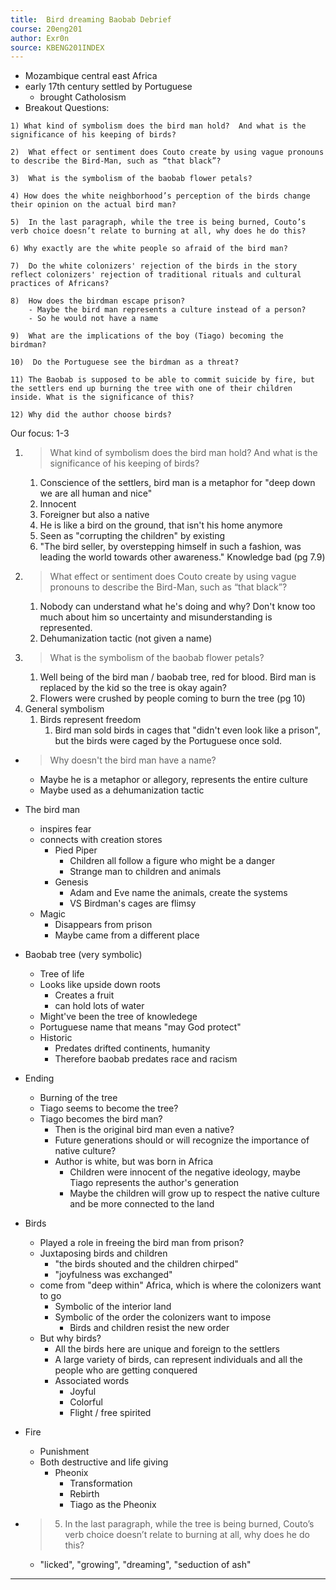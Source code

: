 ```yaml
---
title:  Bird dreaming Baobab Debrief
course: 20eng201
author: Exr0n
source: KBENG201INDEX
---
```


- Mozambique central east Africa
- early 17th century settled by Portuguese
	- brought Catholosism
- Breakout Questions:
```
1) What kind of symbolism does the bird man hold?  And what is the significance of his keeping of birds?

2)  What effect or sentiment does Couto create by using vague pronouns to describe the Bird-Man, such as “that black”? 

3)  What is the symbolism of the baobab flower petals? 

4) How does the white neighborhood’s perception of the birds change their opinion on the actual bird man? 

5)  In the last paragraph, while the tree is being burned, Couto’s verb choice doesn’t relate to burning at all, why does he do this?

6) Why exactly are the white people so afraid of the bird man? 

7)  Do the white colonizers' rejection of the birds in the story reflect colonizers' rejection of traditional rituals and cultural practices of Africans? 

8)  How does the birdman escape prison? 
 	- Maybe the bird man represents a culture instead of a person?
	- So he would not have a name

9)  What are the implications of the boy (Tiago) becoming the birdman? 

10)  Do the Portuguese see the birdman as a threat? 

11) The Baobab is supposed to be able to commit suicide by fire, but the settlers end up burning the tree with one of their children inside. What is the significance of this?

12) Why did the author choose birds?
```
Our focus: 1-3
1. > What kind of symbolism does the bird man hold?  And what is the significance of his keeping of birds?
	1. Conscience of the settlers, bird man is a metaphor for "deep down we are all human and nice"
	2. Innocent
	3. Foreigner but also a native
	4. He is like a bird on the ground, that isn't his home anymore
	5. Seen as "corrupting the children" by existing
	6. "The bird seller, by overstepping himself in such a fashion, was leading the world towards other awareness." Knowledge bad (pg 7.9)
2. > What effect or sentiment does Couto create by using vague pronouns to describe the Bird-Man, such as “that black”?
	1. Nobody can understand what he's doing and why? Don't know too much about him so uncertainty and misunderstanding is represented.
	2. Dehumanization tactic (not given a name)
3. > What is the symbolism of the baobab flower petals?
	1. Well being of the bird man / baobab tree, red for blood. Bird man is replaced by the kid so the tree is okay again?
	1. Flowers were crushed by people coming to burn the tree (pg 10)
4. General symbolism
	1. Birds represent freedom
		1. Bird man sold birds in cages that "didn't even look like a prison", but the birds were caged by the Portuguese once sold.

- > Why doesn't the bird man have a name?
	- Maybe he is a metaphor or allegory, represents the entire culture
	- Maybe used as a dehumanization tactic
- The bird man
	- inspires fear
	- connects with creation stores
		- Pied Piper
			- Children all follow a figure who might be a danger 
			- Strange man to children and animals
		- Genesis
			- Adam and Eve name the animals, create the systems
			- VS Birdman's cages are flimsy
	- Magic
		- Disappears from prison
		- Maybe came from a different place
- Baobab tree (very symbolic)
	- Tree of life
	- Looks like upside down roots
		- Creates a fruit
		- can hold lots of water
	- Might've been the tree of knowledege
	- Portuguese name that means "may God protect"
	- Historic
		- Predates drifted continents, humanity
		- Therefore baobab predates race and racism
- Ending 
	- Burning of the tree
	- Tiago seems to become the tree?
	- Tiago becomes the bird man?
		- Then is the original bird man even a native?
		- Future generations should or will recognize the importance of native culture?
		- Author is white, but was born in Africa
			- Children were innocent of the negative ideology, maybe Tiago represents the author's generation
			- Maybe the children will grow up to respect the native culture and be more connected to the land
- Birds
	- Played a role in freeing the bird man from prison?
	- Juxtaposing birds and children
		- "the birds shouted and the children chirped"
		- "joyfulness was exchanged"
	- come from "deep within" Africa, which is where the colonizers want to go
		- Symbolic of the interior land
		- Symbolic of the order the colonizers want to impose
			- Birds and children resist the new order
	- But why birds?
		- All the birds here are unique and foreign to the settlers
		- A large variety of birds, can represent individuals and all the people who are getting conquered
		- Associated words
			- Joyful
			- Colorful
			- Flight / free spirited
- Fire
	- Punishment
	- Both destructive and life giving
		- Pheonix
			- Transformation
			- Rebirth
			- Tiago as the Pheonix
			
- > 5) In the last paragraph, while the tree is being burned, Couto’s verb choice doesn’t relate to burning at all, why does he do this?
	- "licked", "growing", "dreaming", "seduction of ash"

---
